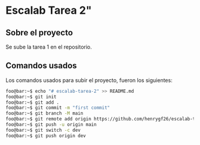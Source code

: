 # Escalab Tarea 2"

## Sobre el proyecto

Se sube la tarea 1 en el repositorio.

## Comandos usados

Los comandos usados para subir el proyecto, fueron los siguientes:

```sh
foo@bar:~$ echo "# escalab-tarea-2" >> README.md
foo@bar:~$ git init
foo@bar:~$ git add .
foo@bar:~$ git commit -m "first commit"
foo@bar:~$ git branch -M main
foo@bar:~$ git remote add origin https://github.com/henrygf26/escalab-tarea-2.git
foo@bar:~$ git push -u origin main
foo@bar:~$ git switch -c dev
foo@bar:~$ git push origin dev
```
